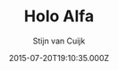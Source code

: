 ---
title: Holo Alfa
github: https://github.com/stijnvc/holo-alfa
demo: https://stijnvc.github.io/holo-alfa/
author: Stijn van Cuijk
ssg:
  - Jekyll
cms:
  - No Cms
date: 2015-07-20T19:10:35.000Z
description: A minimalist, mobile first Jekyll theme.
stale: true
draft: true
---